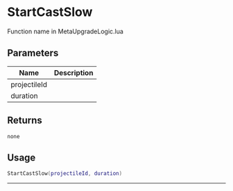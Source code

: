 # StartCastSlow

Function name in MetaUpgradeLogic.lua

## Parameters

| Name         | Description |
| ------------ | ----------- |
| projectileId |             |
| duration     |             |

## Returns

`none`

## Usage

```lua
StartCastSlow(projectileId, duration)
```

---
